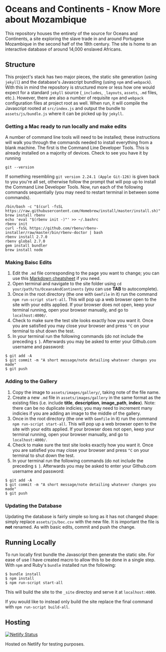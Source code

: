# Oceans and Continents - Know More about Mozambique
This repository houses the entirety of the source for Oceans and Continents, a site exploring the slave trade in and around Portugese Mozambique in the second half of the 18th century.
The site is home to an interactive database of around 14,000 enslaved Africans.

## Structure
This project's stack has two major pieces, the static site generation (using `jekyll`) and the database's Javascript bundling (using `npm` and `webpack`).
With this in mind the repository is structured more or less how one would expect for a standard `jekyll` source (`_includes`, `_layouts`, `assets`, `.md` files, etc.).
However, there are also a number of requisite `npm` and `webpack` configuration files at project root as well.
When run, it will compile the Javascript rooted at `src/index.js` and output the bundle to `assets/js/bundle.js` where it can be picked up by `jekyll`.

### Getting a Mac ready to run locally and make edits
A number of command line tools will need to be installed; these instructions will walk you through the commands needed to install everything from a blank machine.
The first is the Command Line Developer Tools.
This is already installed on a majority of devices.
Check to see you have it by running
```
git --version
```
If something resembling `git version 2.24.1 (Apple Git-126)` is given back to you you're all set, otherwise follow the prompt that will pop up to install the Command Line Developer Tools.
Now, run each of the following commands sequentially (you may need to restart terminal in between some commands).
```
/bin/bash -c "$(curl -fsSL https://raw.githubusercontent.com/Homebrew/install/master/install.sh)"
brew install rbenv
echo 'eval "$(rbenv init -)"' >> ~/.bashrc 
rbenv init
curl -fsSL https://github.com/rbenv/rbenv-installer/raw/master/bin/rbenv-doctor | bash
rbenv install 2.7.0
rbenv global 2.7.0
gem install bundler
brew install node
```

### Making Baisc Edits
1. Edit the `.md` file corresponding to the page you want to change; you can use this [Markdown cheatsheet](https://www.markdownguide.org/cheat-sheet/) if you need.
2. Open terminal and navigate to the site folder using `cd your/path/to/OceansAndContinents` (you can use **TAB** to autocomplete).
3. Once in the root directory (the one with `Gemfile` in it) run the command `npm run-script start-all`. This will pop up a web browser open to the site with your edits applied. If your browser does not open, keep your terminal running, open your browser manually, and go to `localhost:4000/`.
4. Check to make sure the test site looks exactly how you want it. Once you are satisfied you may close your browser and press `^C` on your terminal to shut down the test.
5. In your terminal run the following commands (do not include the preceding `$ `). Afterwards you may be asked to enter your Github.com username and password:
```
$ git add -A
$ git commit -m "A short message/note detailing whatever changes you made"
$ git push
```

### Adding to the Gallery
1. Copy the image to `assets/images/gallery/`, taking note of the file name.
2. Create a new `.md` file in `assets/images/gallery` in the same format as the existing files (i.e. include **title**, **description**, **image_path**, **index**). Note: there can be no duplicate indicies; you may need to increment many indicies if you are adding an image to the middle of the gallery.
3. Once in the root directory (the one with `Gemfile` in it) run the command `npm run-script start-all`. This will pop up a web browser open to the site with your edits applied. If your browser does not open, keep your terminal running, open your browser manually, and go to `localhost:4000/`.
4. Check to make sure the test site looks exactly how you want it. Once you are satisfied you may close your browser and press `^C` on your terminal to shut down the test.
5. In your terminal run the following commands (do not include the preceding `$ `). Afterwards you may be asked to enter your Github.com username and password:
```
$ git add -A
$ git commit -m "A short message/note detailing whatever changes you made"
$ git push
```

### Updating the Database
Updating the database is fairly simple so long as it has not changed shape: simply replace `assets/js/boc.csv` with the new file.
It is important the file is **not** renamed.
As with basic edits, commit and push the change.

## Running Locally
To run locally first bundle the Javascript then generate the static site.
For ease of use I have created macro to allow this to be done in a single step.
With `npm` and Ruby's `bundle` installed run the following:
```
$ bundle install
$ npm install
$ npm run-script start-all
```
This will build the site to the `_site` directoy and serve it at `localhost:4000`.

If you would like to instead only build the site replace the final command with `npm run-script build-all`.

## Hosting
 [![Netlify Status](https://api.netlify.com/api/v1/badges/eb3842ff-bdb6-48c2-a208-bd5f9b50405c/deploy-status)](https://app.netlify.com/sites/priceless-allen-285e5f/deploys)
 
Hosted on Netlify for testing purposes.

